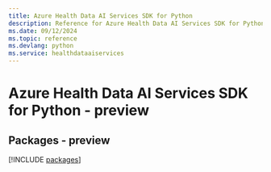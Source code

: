 ```yaml
---
title: Azure Health Data AI Services SDK for Python
description: Reference for Azure Health Data AI Services SDK for Python
ms.date: 09/12/2024
ms.topic: reference
ms.devlang: python
ms.service: healthdataaiservices
---
```

# Azure Health Data AI Services SDK for Python - preview
## Packages - preview
[!INCLUDE [packages](health-data-ai-services-index.md)]